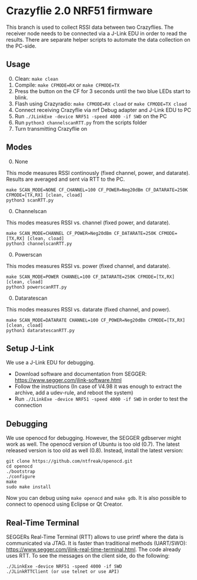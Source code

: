 Crazyflie 2.0 NRF51 firmware
============================

This branch is used to collect RSSI data between two Crazyflies.
The receiver node needs to be connected via a J-Link EDU in order to read the results.
There are separate helper scripts to automate the data collection on the PC-side.

Usage
-----

0. Clean: `make clean`
0. Compile: `make CFMODE=RX` or `make CFMODE=TX`
0. Press the button on the CF for 3 seconds until the two blue LEDs start to blink.
0. Flash using Crazyradio: `make CFMODE=RX cload` or `make CFMODE=TX cload`
0. Connect receiving Crazyflie via nrf Debug adapter and J-Link EDU to PC
0. Run `./JLinkExe -device NRF51 -speed 4000 -if SWD` on the PC
0. Run `python3 channelscanRTT.py` from the scripts folder
0. Turn transmitting Crazyflie on

Modes
-----

0. None

This mode measures RSSI continously (fixed channel, power, and datarate). Results are averaged and sent via RTT to the PC.

```
make SCAN_MODE=NONE CF_CHANNEL=100 CF_POWER=Neg20dBm CF_DATARATE=250K CFMODE=[TX,RX] [clean, cload]
python3 scanRTT.py
```

0. Channelscan

This modes measures RSSI vs. channel (fixed power, and datarate).

```
make SCAN_MODE=CHANNEL CF_POWER=Neg20dBm CF_DATARATE=250K CFMODE=[TX,RX] [clean, cload]
python3 channelscanRTT.py
```

0. Powerscan

This modes measures RSSI vs. power (fixed channel, and datarate).

```
make SCAN_MODE=POWER CHANNEL=100 CF_DATARATE=250K CFMODE=[TX,RX] [clean, cload]
python3 powerscanRTT.py
```

0. Dataratescan

This modes measures RSSI vs. datarate (fixed channel, and power).

```
make SCAN_MODE=DATARATE CHANNEL=100 CF_POWER=Neg20dBm CFMODE=[TX,RX] [clean, cload]
python3 dataratescanRTT.py
```

Setup J-Link
------------

We use a J-Link EDU for debugging.

* Download software and documentation from SEGGER: https://www.segger.com/jlink-software.html
* Follow the instructions (In case of V4.98 it was enough to extract the archive, add a udev-rule, and reboot the system)
* Run `./JLinkExe -device NRF51 -speed 4000 -if SWD` in order to test the connection

Debugging
---------

We use openocd for debugging. However, the SEGGER gdbserver might work as well.
The openocd version of Ubuntu is too old (0.7). The latest released version is too old as well (0.8).
Instead, install the latest version:

```
git clone https://github.com/ntfreak/openocd.git
cd openocd
./bootstrap
./configure
make
sudo make install
```

Now you can debug using `make openocd` and `make gdb`.
It is also possible to connect to openocd using Eclipse or Qt Creator.

Real-Time Terminal
------------------

SEGGERs Real-Time Terminal (RTT) allows to use printf where the data is communicated via JTAG.
It is faster than traditional methods (UART/SWO): https://www.segger.com/jlink-real-time-terminal.html.
The code already uses RTT. To see the messages on the client side, do the following:

```
./JLinkExe -device NRF51 -speed 4000 -if SWD
./JLinkRTTClient (or use telnet or use API)
```
